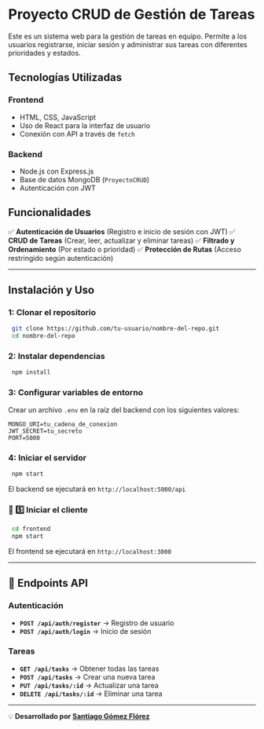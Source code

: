# Proyecto CRUD de Gestión de Tareas

Este es un sistema web para la gestión de tareas en equipo. Permite a los usuarios registrarse, iniciar sesión y administrar sus tareas con diferentes prioridades y estados.

## Tecnologías Utilizadas

### **Frontend**
- HTML, CSS, JavaScript
- Uso de React para la interfaz de usuario
- Conexión con API a través de `fetch`

### **Backend**
- Node.js con Express.js
- Base de datos MongoDB (`ProyectoCRUD`)
- Autenticación con JWT

## Funcionalidades
✅ **Autenticación de Usuarios** (Registro e inicio de sesión con JWT)
✅ **CRUD de Tareas** (Crear, leer, actualizar y eliminar tareas)
✅ **Filtrado y Ordenamiento** (Por estado o prioridad)
✅ **Protección de Rutas** (Acceso restringido según autenticación)

---

##  Instalación y Uso

### 1: Clonar el repositorio
```bash
 git clone https://github.com/tu-usuario/nombre-del-repo.git
 cd nombre-del-repo
```

### 2: Instalar dependencias
```bash
 npm install
```

### 3: Configurar variables de entorno
Crear un archivo `.env` en la raíz del backend con los siguientes valores:
```
MONGO_URI=tu_cadena_de_conexion
JWT_SECRET=tu_secreto
PORT=5000
```

### 4: Iniciar el servidor
```bash
 npm start
```

El backend se ejecutará en `http://localhost:5000/api`

### 🎨 5️⃣ Iniciar el cliente
```bash
 cd frontend
 npm start
```

El frontend se ejecutará en `http://localhost:3000`

---

## 🔗 Endpoints API

###  **Autenticación**
- **`POST /api/auth/register`** → Registro de usuario
- **`POST /api/auth/login`** → Inicio de sesión

###  **Tareas**
- **`GET /api/tasks`** → Obtener todas las tareas
- **`POST /api/tasks`** → Crear una nueva tarea
- **`PUT /api/tasks/:id`** → Actualizar una tarea
- **`DELETE /api/tasks/:id`** → Eliminar una tarea

---

💡 **Desarrollado por [Santiago Gómez Flórez](https://github.com/santiagoflorez777)**


